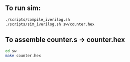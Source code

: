 
To run sim:
------------

```bash
./scripts/compile_iverilog.sh 
./scripts/sim_iverilog.sh sw/counter.hex
```

To assemble counter.s -> counter.hex
------------------------------------

```bash
cd sw
make counter.hex
```
